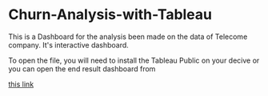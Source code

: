 # Churn-Analysis-with-Tableau

This is a Dashboard for the analysis been made on the data of Telecome company. It's interactive dashboard. 

To open the file, you will need to install the Tableau Public on your decive or you can open the end result dashboard from  

<a href="https://public.tableau.com/views/FullChurnAnalysis/ChurnAnalysis?:language=en-US&:display_count=n&:origin=viz_share_link">this link</a>
